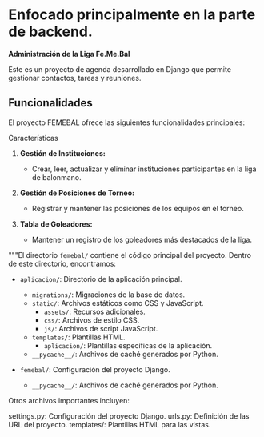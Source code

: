 # Enfocado principalmente en la parte de backend.

**Administración de la Liga Fe.Me.Bal**

Este es un proyecto de agenda desarrollado en Django que permite gestionar contactos, tareas y reuniones.

## Funcionalidades

El proyecto FEMEBAL ofrece las siguientes funcionalidades principales:

Características

1. **Gestión de Instituciones:**
   - Crear, leer, actualizar y eliminar instituciones participantes en la liga de balonmano.

2. **Gestión de Posiciones de Torneo:**
   - Registrar y mantener las posiciones de los equipos en el torneo.

3. **Tabla de Goleadores:**
   - Mantener un registro de los goleadores más destacados de la liga.

"""El directorio `femebal/` contiene el código principal del proyecto. Dentro de este directorio, encontramos:

- `aplicacion/`: Directorio de la aplicación principal.
  - `migrations/`: Migraciones de la base de datos.
  - `static/`: Archivos estáticos como CSS y JavaScript.
    - `assets/`: Recursos adicionales.
    - `css/`: Archivos de estilo CSS.
    - `js/`: Archivos de script JavaScript.
  - `templates/`: Plantillas HTML.
    - `aplicacion/`: Plantillas específicas de la aplicación.
  - `__pycache__/`: Archivos de caché generados por Python.

- `femebal/`: Configuración del proyecto Django.
  - `__pycache__/`: Archivos de caché generados por Python.

Otros archivos importantes incluyen:

settings.py: Configuración del proyecto Django.
urls.py: Definición de las URL del proyecto.
templates/: Plantillas HTML para las vistas.

